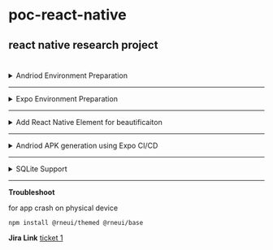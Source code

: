 # poc-react-native

## react native research project

# [](https://github.com/mnhmilu/poc-react-native/edit/main/README.md#steps)


<details>
  <summary>Andriod Environment Preparation</summary>

  ### Andriod Environment

* Download Android studio and configure environment


> nano $HOME/.bashrc

Append below lines

```shell

export ANDROID_HOME=$HOME/Android/Sdk
export PATH=$PATH:$ANDROID_HOME/emulator
export PATH=$PATH:$ANDROID_HOME/tools
export PATH=$PATH:$ANDROID_HOME/tools/bin
export PATH=$PATH:$ANDROID_HOME/platform-tools

```

### configure emulator


   [How to Configure Emulator](https://docs.expo.dev/workflow/android-studio-emulator/)


> npx expo run:android --variant release

or 

-- press a to open andriod emulator || r for reload from regular command

To see log: 

`npx react-native log-android --verbose`


> open another tab to see the log if application crash



</details>

---
<details>
  <summary>Expo Environment Preparation</summary>


**signup in expo.dev**

`expo login`

`npm install -g expo-cli`

`expo init MyTSProject`

> will generate es file

`npm install --global expo-cli eas-cli` 

`npx expo run`


### Resources:

Getting Started with Expo [Ref](https://reactnative.dev/docs/0.62/typescript)


</details>  

---

<details>
  <summary>Add React Native Element for beautificaiton</summary>


[add react-native element for beautiful UI](https://github.com/react-native-elements/react-native-elements/tree/next)


[Icon Reference](https://icons.expo.fyi/)


</details>


---



<details>
  <summary>Andriod APK generation using Expo CI/CD</summary>


- build process [Ref](https://dev.to/chinmaymhatre/how-to-generate-apk-using-react-native-expo-kae)

To start expo build process

`eas build -p android --profile preview`

> go to expo.dev web and see the build progress ,when finish press install button and rest of the installation process with QR code

or

> download apk from the console apk link

</details>  

---

<details>
  <summary>SQLite Support</summary>
  
  ### Resources
  
> https://www.youtube.com/watch?v=1kSLd9oQX7c&t=15s

> https://github.com/chelseafarley/expo-sqlite-tutorial/blob/main/App.js

Note: sqlite don't run on web , use emulator or expo go mobile app to view the change

### Prerequisite

```js
// expo add expo-sqlite
// expo add expo-file-system
// expo add expo-document-picker
// expo add expo-sharing
// expo add expo-dev-client

```

</details>


---

**Troubleshoot**

for app crash on physical device

    npm install @rneui/themed @rneui/base

**Jira Link**
[ticket 1](https://mnhmilu.atlassian.net/browse/PER-46)
